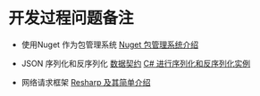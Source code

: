 # 开发过程问题备注

- 使用Nuget 作为包管理系统
[Nuget 包管理系统介绍](https://www.cnblogs.com/nizhenghua/p/6422078.html)

- JSON 序列化和反序列化
[数据契约](https://blog.csdn.net/Percy__Lee/article/details/48286035)
[C# 进行序列化和反序列化实例](http://www.cnblogs.com/caofangsheng/p/5687994.html)


- 网络请求框架
[Resharp 及其简单介绍](https://www.cnblogs.com/lilunjia/p/7090015.html)